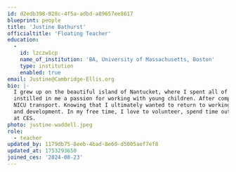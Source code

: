 ```yaml
---
id: d2edb398-828c-4f5a-adbd-a89657ee8617
blueprint: people
title: 'Justine Bathurst'
officialtitle: 'Floating Teacher'
education:
  -
    id: lzczw1cp
    name_of_institution: 'BA, University of Massachusetts, Boston'
    type: institution
    enabled: true
email: Justine@Cambridge-Ellis.org
bio: |-
  I grew up on the beautiful island of Nantucket, where I spent all of high school and many summers home from college nannying, teaching dance lessons, and substitute teaching, which
  instilled in me a passion for working with young children. After completing a BA in International Relations and living in Spain for three years, I worked as an EMT in Boston, specializing in
  NICU transport. Knowing that I ultimately wanted to return to working with children, I then became a full-time nanny, during which time I was able to be deeply involved in child growth
  and development. In my free time, I love to volunteer, spend time outside, and explore the city with friends. I am so excited to continue growing alongside the teachers, families, and children
  at CES.
photo: justine-waddell.jpeg
role:
  - teacher
updated_by: 1179db75-8eeb-4bad-8e60-d5005aef7ef8
updated_at: 1753293650
joined_ces: '2024-08-23'
---
```


